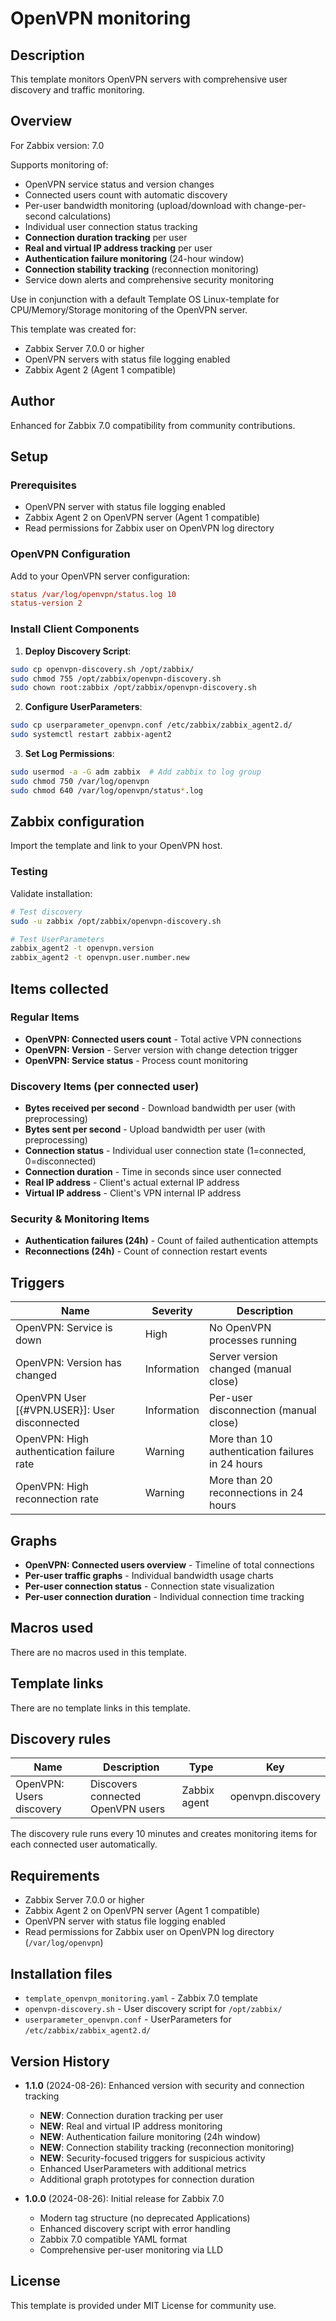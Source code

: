 # OpenVPN monitoring

## Description

This template monitors OpenVPN servers with comprehensive user discovery and traffic monitoring.

## Overview

For Zabbix version: 7.0

Supports monitoring of:
- OpenVPN service status and version changes
- Connected users count with automatic discovery
- Per-user bandwidth monitoring (upload/download with change-per-second calculations)
- Individual user connection status tracking
- **Connection duration tracking** per user
- **Real and virtual IP address tracking** per user
- **Authentication failure monitoring** (24-hour window)
- **Connection stability tracking** (reconnection monitoring)
- Service down alerts and comprehensive security monitoring

Use in conjunction with a default Template OS Linux-template for CPU/Memory/Storage monitoring of the OpenVPN server.

This template was created for:
- Zabbix Server 7.0.0 or higher
- OpenVPN servers with status file logging enabled
- Zabbix Agent 2 (Agent 1 compatible)

## Author

Enhanced for Zabbix 7.0 compatibility from community contributions.

## Setup

### Prerequisites
- OpenVPN server with status file logging enabled
- Zabbix Agent 2 on OpenVPN server (Agent 1 compatible)
- Read permissions for Zabbix user on OpenVPN log directory

### OpenVPN Configuration
Add to your OpenVPN server configuration:
```conf
status /var/log/openvpn/status.log 10
status-version 2
```

### Install Client Components

1. **Deploy Discovery Script**:
```bash
sudo cp openvpn-discovery.sh /opt/zabbix/
sudo chmod 755 /opt/zabbix/openvpn-discovery.sh
sudo chown root:zabbix /opt/zabbix/openvpn-discovery.sh
```

2. **Configure UserParameters**:
```bash
sudo cp userparameter_openvpn.conf /etc/zabbix/zabbix_agent2.d/
sudo systemctl restart zabbix-agent2
```

3. **Set Log Permissions**:
```bash
sudo usermod -a -G adm zabbix  # Add zabbix to log group
sudo chmod 750 /var/log/openvpn
sudo chmod 640 /var/log/openvpn/status*.log
```

## Zabbix configuration

Import the template and link to your OpenVPN host.

### Testing
Validate installation:
```bash
# Test discovery
sudo -u zabbix /opt/zabbix/openvpn-discovery.sh

# Test UserParameters  
zabbix_agent2 -t openvpn.version
zabbix_agent2 -t openvpn.user.number.new
```

## Items collected

### Regular Items
- **OpenVPN: Connected users count** - Total active VPN connections
- **OpenVPN: Version** - Server version with change detection trigger  
- **OpenVPN: Service status** - Process count monitoring

### Discovery Items (per connected user)
- **Bytes received per second** - Download bandwidth per user (with preprocessing)
- **Bytes sent per second** - Upload bandwidth per user (with preprocessing)
- **Connection status** - Individual user connection state (1=connected, 0=disconnected)
- **Connection duration** - Time in seconds since user connected
- **Real IP address** - Client's actual external IP address
- **Virtual IP address** - Client's VPN internal IP address

### Security & Monitoring Items
- **Authentication failures (24h)** - Count of failed authentication attempts
- **Reconnections (24h)** - Count of connection restart events

## Triggers

| Name | Severity | Description |
|------|----------|-------------|
| OpenVPN: Service is down | High | No OpenVPN processes running |
| OpenVPN: Version has changed | Information | Server version changed (manual close) |
| OpenVPN User [{#VPN.USER}]: User disconnected | Information | Per-user disconnection (manual close) |
| OpenVPN: High authentication failure rate | Warning | More than 10 authentication failures in 24 hours |
| OpenVPN: High reconnection rate | Warning | More than 20 reconnections in 24 hours |

## Graphs

- **OpenVPN: Connected users overview** - Timeline of total connections
- **Per-user traffic graphs** - Individual bandwidth usage charts
- **Per-user connection status** - Connection state visualization
- **Per-user connection duration** - Individual connection time tracking

## Macros used

There are no macros used in this template.

## Template links

There are no template links in this template.

## Discovery rules

| Name | Description | Type | Key |
|------|-------------|------|-----|
| OpenVPN: Users discovery | Discovers connected OpenVPN users | Zabbix agent | openvpn.discovery |

The discovery rule runs every 10 minutes and creates monitoring items for each connected user automatically.

## Requirements

- Zabbix Server 7.0.0 or higher
- Zabbix Agent 2 on OpenVPN server (Agent 1 compatible)  
- OpenVPN server with status file logging enabled
- Read permissions for Zabbix user on OpenVPN log directory (`/var/log/openvpn`)

## Installation files

- `template_openvpn_monitoring.yaml` - Zabbix 7.0 template
- `openvpn-discovery.sh` - User discovery script for `/opt/zabbix/`
- `userparameter_openvpn.conf` - UserParameters for `/etc/zabbix/zabbix_agent2.d/`

## Version History

- **1.1.0** (2024-08-26): Enhanced version with security and connection tracking
  - **NEW**: Connection duration tracking per user
  - **NEW**: Real and virtual IP address monitoring
  - **NEW**: Authentication failure monitoring (24h window)
  - **NEW**: Connection stability tracking (reconnection monitoring)
  - **NEW**: Security-focused triggers for suspicious activity
  - Enhanced UserParameters with additional metrics
  - Additional graph prototypes for connection duration

- **1.0.0** (2024-08-26): Initial release for Zabbix 7.0
  - Modern tag structure (no deprecated Applications)
  - Enhanced discovery script with error handling  
  - Zabbix 7.0 compatible YAML format
  - Comprehensive per-user monitoring via LLD

## License

This template is provided under MIT License for community use.
